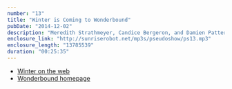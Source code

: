 ```yaml
---
number: "13"
title: "Winter is Coming to Wonderbound"
pubDate: "2014-12-02"
description: "Meredith Strathmeyer, Candice Bergeron, and Damien Patterson of Wonderbound stop by to discuss Winter, the newest collaborative production of the ballet company."
enclosure_link: "http://sunriserobot.net/mp3s/pseudoshow/ps13.mp3"
enclosure_length: "13785539"
duration: "00:25:35"
---
```

- [Winter on the web](http://wonderbound.com/shows-events/winter-2014/)
- [Wonderbound homepage](http://wonderbound.com)